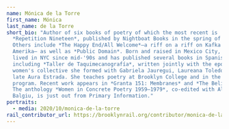 ```yaml
---
name: Mónica de la Torre
first_name: Mónica
last_name: de la Torre
short_bio: "Author of six books of poetry of which the most recent is
  *Repetition Nineteen*, published by Nightboat Books in the spring of 2020.
  Others include *The Happy End/All Welcome*—a riff on a riff on Kafka's
  Amerika— as well as *Public Domain*. Born and raised in Mexico City, she has
  lived in NYC since mid-'90s and has published several books in Spanish,
  including *Taller de Taquimecanografía*, written jointly with the eponymous
  women's collective she formed with Gabriela Jauregui, Laureana Toledo, and the
  late Aura Estrada. She teaches poetry at Brooklyn College and in the Bard MFA
  program. Recent work appears in *Granta 151: Membranes* and *The Believer*.
  The anthology *Women in Concrete Poetry 1959–1979*, co-edited with Alex
  Balgiu, is just out from Primary Information."
portraits:
  - media: 2020/10/monica-de-la-torre
rail_contributor_url: https://brooklynrail.org/contributor/monica-de-la-torre
---
```

